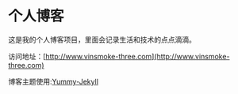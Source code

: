 # 个人博客

这是我的个人博客项目，里面会记录生活和技术的点点滴滴。


访问地址：[http://www.vinsmoke-three.com](http://www.vinsmoke-three.com)


博客主题使用:[Yummy-Jekyll](https://github.com/DONGChuan/Yummy-Jekyll)

